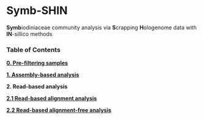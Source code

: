 # Symb-SHIN
**Symb**iodiniaceae community analysis via **S**crapping **H**ologenome data with **IN**-sillico methods

### Table of Contents

**[0. Pre-filtering samples](0_sampleinfo_preprocess.md)**

**[1. Assembly-based analysis](1_Assembly-based.md)**

**2. Read-based analysis**

  **[2.1 Read-based alignment analysis](2_Read-based_alignment.md)**

  **[2.2 Read-based alignment-free analysis](3_Read-based_alignment-free.md)**


